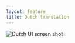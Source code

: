 ```yaml
---
layout: feature
title: Dutch translation
---
```


![Dutch UI screen shot](http://i66.tinypic.com/m78cwo.png)